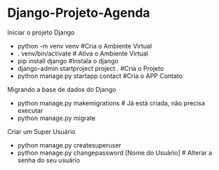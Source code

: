 # Django-Projeto-Agenda

Iniciar o projeto Django

- python -m venv venv #Cria o Ambiente Virtual
- . venv/bin/activate # Ativa o Ambiente Virtual
- pip install django #Instala o django
- django-admin startproject project . #Cria o Projeto
- python manage.py startapp contact  #Cria o APP Contato


Migrando a base de dados do Django

- python manage.py makemigrations # Já está criada, não precisa executar
- python manage.py migrate

Criar um Super Usuário 

- python manage.py createsuperuser
- python manage.py changepassword [Nome do Usuário] # Alterar a senha do seu usuário


